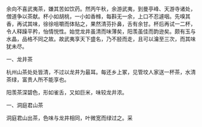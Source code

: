 余向不喜武夷茶，嫌其苦如饮药。然丙午秋，余游武夷，到曼亭峰、天游寺诸处，僧道争以茶献。杯小如胡桃，一小如香橼，每斟无一余，上口不忍遽咽。先嗅其香，再试其味，徐徐咀嚼而体贴之，果然清芬扑鼻，舌有余甘。杯后再试一二杯，令人释躁平矜，怡情悦性。始觉龙井虽清而味薄矣，阳羡虽佳而韵逊矣。颇有玉与水晶，品格不同之故。故武夷享天下盛名，乃不胫而走，且可以瀹至三次，而其味犹未尽。

一、龙井茶

杭州山茶处处皆清，不过以龙井为最耳。每还乡上冢，见管坟人家送一杯茶，水清茶绿，富贵人所不能享也。

阳羡茶深碧色，形如雀舌，又如巨米，味较龙井浓。

一、洞庭君山茶

洞庭君山出茶，色味与龙井相同，叶微宽而绿过之。采
